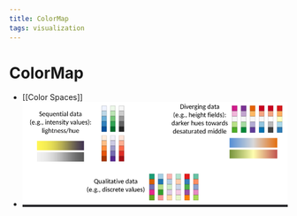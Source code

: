 ```yaml
---
title: ColorMap
tags: visualization
---
```


# ColorMap
- [[Color Spaces]]
- ![im](assets/Pasted%20Image%2020220411132754.png)






































































